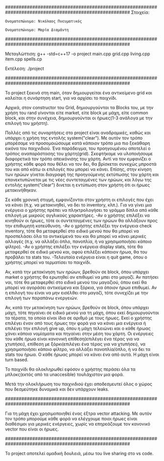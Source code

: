######################################################################################################
Στοιχεία:

    Ονοματεπώνυμο: Νικόλαος Πνευματικός

    Ονοματεπώνυμο: Μαρία Διαμάντη

######################################################################################################

Μεταγλώττιση: g++ -std=c++17 -o project main.cpp grid.cpp living.cpp item.cpp spells.cp

Εκτέλεση: ./project

######################################################################################################

To project ξεκινά στη main, όταν δημιουργείται ένα αντικείμενο grid και καλείται η συνάρτηση start, για να αρχίσει το παιχνίδι. 

Αρχικά, στον constructor του Grid, δημιουργούνται τα Blocks του, με την χρήση του rand γίνονται είτε market, είτε block με μάχη, είτε common block, και στην συνέχεια, δημιουργούνται οι ήρωες(1-3 ανάλογα με την επιλογή του χρήστη). 

Πολλές από τις συναρτήσεις στο project είναι αναδρομικές, καθώς και υπάρχει η χρήση της εντολής system("clear").  Με αυτόν τον τρόπο μπορέσαμε να προσομοιώσουμε κατά κάποιον τρόπο μια πιο ξεκάθαρη εικόνα του παιχνιδιού. Ένα παράδειγμα, του προηγουμένου αποτελεί ο τρόπος αναπαράστασης του χάρτη(grid). Σκεφτήκαμε να υλοποιήσουμε διαφορετικά τον τρόπο απεικόνισης του χάρτη. Αντί να τον εμφανίζει ο χρήστης κάθε φορά που θέλει να τον δει, θα βρίσκεται συνεχώς μπροστά του και από κάτω οι επιλογές που μπορεί να κάνει. Επίσης, στην κίνηση των ηρώων γίνεται διαγραφή της προηγούμενης εκτύπωσης του χάρτη και επανεκτυπώνεται με τις νέες συντεταγμένες των ηρώων, και λόγω της εντολής system("clear") δινεται η εντύπωση στον χρήστη ότι οι ήρωες μετακινήθηκαν. 

Σε κάθε χρονική στιγμή, εμφανίζονται στον χρήστη οι επιλογές που έχει να κάνει (π.χ. να μετακινηθεί, να δει το inventory, κλπ.).
Για να γίνει μια ενέργεια ο χρήστης πρέπει να πληκτρολογήσει το γράμμα δίπλα από κάθε επιλογή με μικρούς αγγλικούς χαρακτήρες. 
-Αν ο χρήστης επιλέξει να κινηθούν οι ήρωες, τότε οι συντεταγμένες των ηρώων θα αλλάξουν προς την επιθυμητή κατεύθυνση. 
-Αν ο χρήστης επιλέξει την ενέργεια check inventory, τότε θα μεταφερθεί στο ειδικό μενού που θα μπορεί να προσπελάσει όλα τα αντικείμενά του και θα μπορεί να κάνει μερικές αλλαγές (π.χ. να αλλάξει όπλο, πανοπλία, ή να χρησιμοποιήσει κάποιο φίλτρο).
-Αν ο χρήστης επιλέξει την ενέργεια display stats, τότε θα μεταφερθεί σε ειδικό μενού και, αφού επιλέξει κάποιον ήρωα, θα του προβάλει τα stats του. 
-Τελευταία ενέργεια είναι η quit game, όπου ο χρήστης μπορεί να τερματίσει το παιχνίδι.

Αν, κατά την μετακίνηση των ηρώων, βρεθούν σε block, όπου υπάρχει market ο χρήστης θα ερωτηθεί αν επιθυμεί να μπει στο μαγαζί. Αν πατήσει ναι, τότε θα μεταφερθεί στο ειδικό μενού του μαγαζιού, όπου εκεί θα μπορεί να αγοράσει αντικείμενα και ξόρκια, για όποιον ήρωα επιθυμεί. Αν η επιλογή του είναι να μην εισέλθει στο μαγαζί, τότε συνεχίζει με την επιλογή των παραπάνω ενεργειών.

Αν, κατά την μετακίνηση των ηρώων, βρεθούν σε block, όπου υπάρχει μάχη, τότε πηγαίνει σε ειδικό μενού για τη μάχη, όπου εκεί δημιουργούνται τα τέρατα, τα οποία είναι ίδια σε αριθμό με τους ήρωες. Εκεί ο χρήστης επιλέγει έναν από τους ήρωες την φορά για να κάνει μια ενέργεια ή επιλέγει την επιλογή give up, όπου η μάχη τελειώνει και ο κάθε ήρωας χάνει κάποια νομίσματα και πηγαίνει στην μέση του χάρτη. Οι ενέργειες του κάθε ήρωα είναι κανονική επίθεση(επιλέγει ένα τέρας για να χτυπήσει), επίθεση με ξόρκι(επιλέγει ένα τέρας για να χτυπήσει), να χρησιμοποιήσει κάποιο φίλτρο, να αλλάξει πανοπλία/όπλο, ή να δει τα stats του ήρωα. Ο κάθε ήρωας μπορεί να κάνει ένα από αυτά. Η μάχη είναι turn based. 

Το παιχνίδι θα ολοκληρωθεί εφόσον ο χρήστης περάσει όλα τα μπλοκς(εκτός από τα unaccesible) τουλάχιστον μια φορά.

Μετά την ολοκλήρωση του παιχνιδιού έχει αποδεσμευτεί όλος ο χώρος που δεσμεύτηκε δυναμικά και δεν υπάρχουν leaks.

######################################################################################################

Για τη μάχη έχει χρησιμοποιηθεί ένας έξτρα vector attacking. Με αυτόν τον τρόπο μπορούμε κάθε φορά να ελέγχουμε ποιοι ήρωες είναι διαθέσιμοι για μερικές ενέργειες, χωρίς να επηρεάζουμε τον κανονικό vector που είναι οι ήρωες. 

######################################################################################################

Το project αποτελεί ομαδική δουλειά, μέσω του live sharing στο vs code.








